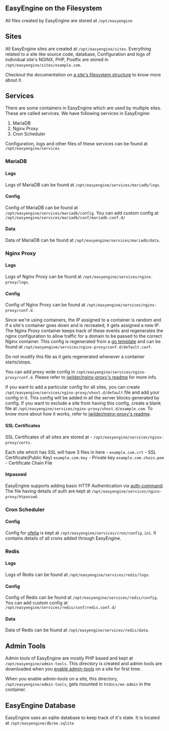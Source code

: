 ## EasyEngine on the Filesystem

All files created by EasyEngine are stored at `/opt/easyengine`

## Sites

All EasyEngine sites are created at `/opt/easyengine/sites`. Everything related to a site like source code, database, Configuration and logs of individual site's NGINX, PHP, Postfix are stored in `/opt/easyengine/sites/example.com`. 

Checkout the documentation on [a site's filesystem structure](https://github.com/EasyEngine/docs/blob/master/handbook/site-structure.md) to know more about it.

## Services

There are some containers in EasyEngine which are used by multiple sites. These are called services. We have following services in EasyEngine:

1. MariaDB
2. Nginx Proxy
3. Cron Scheduler

Configuration, logs and other files of these services can be found at `/opt/easyengine/services`

### MariaDB
#### Logs
Logs of MariaDB can be found at `/opt/easyengine/services/mariadb/logs`.

#### Config
Config of MariaDB can be found at `/opt/easyengine/services/mariadb/config`.
You can add custom config at `/opt/easyengine/services/mariadb/conf/mariadb.conf.d/`

#### Data
Data of MariaDB can be found at `/opt/easyengine/services/mariadb/data`.

### Nginx Proxy
#### Logs
Logs of Nginx Proxy can be found at `/opt/easyengine/services/nginx-proxy/logs`.

#### Config
Config of Nginx Proxy can be found at `/opt/easyengine/services/nginx-proxy/conf.d`.

Since we're using containers, the IP assigned to a container is random and if a site's container goes down and is recreated, it gets assigned a new IP. The Nginx Proxy container keeps track of these events and regenerates the nginx configuration to allow traffic for a domain to be passed to the correct Nginx container. This config is regenerated from a [go template](https://github.com/EasyEngine/dockerfiles/blob/master/nginx-proxy/nginx.tmpl) and can be found at `/opt/easyengine/services/nginx-proxy/conf.d/default.conf`.  

Do not modify this file as it gets regenerated whenever a container starts/stops.

You can add proxy wide config in `/opt/easyengine/services/nginx-proxy/conf.d`. Please refer to [jwilder/nginx-proxy's readme](https://github.com/jwilder/nginx-proxy#proxy-wide) for more info.

If you want to add a particular config for all sites, you can create `/opt/easyengine/services/nginx-proxy/vhost.d/default` file and add your config in it. This config will be added in all the server blocks generated by config. If you want to exclude a site from having this config, create a blank file at `/opt/easyengine/services/nginx-proxy/vhost.d/example.com`. To know more about how it works, refer to [jwilder/nginx-proxy's readme](https://github.com/jwilder/nginx-proxy#per-virtual_host).

#### SSL Certificates

SSL Certificates of all sites are stored at - `/opt/easyengine/services/nginx-proxy/certs`.

Each site which has SSL will have 3 files in here - 
`example.com.crt` - SSL Certificate(Public Key)
`example.com.key` - Private key
`example.com.chain.pem` - Certificate Chain File 

#### htpasswd

EasyEngine supports adding basic HTTP Authentication via [auth-command](https://github.com/easyengine/auth-command). The file having details of auth are kept at `/opt/easyengine/services/nginx-proxy/htpasswd`.

### Cron Scheduler
#### Config
Config for [ofelia](https://github.com/mcuadros/ofelia/) is kept at `/opt/easyengine/services/cron/config.ini`. It contains details of all crons added through EasyEngine.

### Redis
#### Logs
Logs of Redis can be found at `/opt/easyengine/services/redis/logs`.

#### Config
Config of Redis can be found at `/opt/easyengine/services/redis/config`.
You can add custom config at `/opt/easyengine/services/redis/conf/redis.conf.d/`

#### Data
Data of Redis can be found at `/opt/easyengine/services/redis/data`.

## Admin Tools
Admin tools of EasyEngine are mostly PHP based and kept at `/opt/easyengine/admin-tools`. This directory is created and admin tools are downloaded when you [enable admin-tools](https://github.com/EasyEngine/docs/blob/master/commands/admin-tools/enable.md#ee-admin-tools-enable) on a site for first time.

When you enable admin-tools on a site, this directory, `/opt/easyengine/admin-tools`, gets mounted in `htdocs/ee-admin` in the container. 

## EasyEngine Database

EasyEngine uses an sqlite database to keep track of it's state. It is located at `/opt/easyengine/db/ee.sqlite`